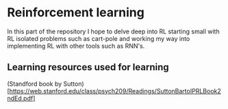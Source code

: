 # Reinforcement learning

In this part of the repository I hope to delve deep into RL starting small with RL isolated problems such as cart-pole and working my way 
into implementing RL with other tools such as RNN's.

## Learning resources used for learning

(Standford book by Sutton)[https://web.stanford.edu/class/psych209/Readings/SuttonBartoIPRLBook2ndEd.pdf]

